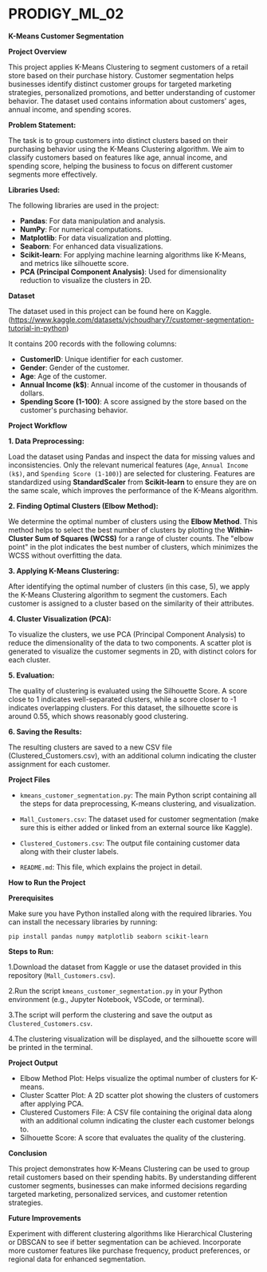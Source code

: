 # PRODIGY_ML_02

**K-Means Customer Segmentation**

**Project Overview**

This project applies K-Means Clustering to segment customers of a retail store based on their purchase history. Customer segmentation helps businesses identify distinct customer groups for targeted marketing strategies, personalized promotions, and better understanding of customer behavior. The dataset used contains information about customers' ages, annual income, and spending scores.

**Problem Statement:**

The task is to group customers into distinct clusters based on their purchasing behavior using the K-Means Clustering algorithm. We aim to classify customers based on features like age, annual income, and spending score, helping the business to focus on different customer segments more effectively.

**Libraries Used:**

The following libraries are used in the project:

- **Pandas**: For data manipulation and analysis.
- **NumPy**: For numerical computations.
- **Matplotlib**: For data visualization and plotting.
- **Seaborn**: For enhanced data visualizations.
- **Scikit-learn**: For applying machine learning algorithms like K-Means, and metrics like silhouette score.
- **PCA (Principal Component Analysis)**: Used for dimensionality reduction to visualize the clusters in 2D.

**Dataset**

The dataset used in this project can be found here on Kaggle.(https://www.kaggle.com/datasets/vjchoudhary7/customer-segmentation-tutorial-in-python) 

It contains 200 records with the following columns:

- **CustomerID**: Unique identifier for each customer.
- **Gender**: Gender of the customer.
- **Age**: Age of the customer.
- **Annual Income (k$)**: Annual income of the customer in thousands of dollars.
- **Spending Score (1-100)**: A score assigned by the store based on the customer's purchasing behavior.

**Project Workflow**

**1. Data Preprocessing:**

Load the dataset using Pandas and inspect the data for missing values and inconsistencies.
Only the relevant numerical features (```Age```, ```Annual Income (k$)```, and ```Spending Score (1-100)```) are selected for clustering.
Features are standardized using **StandardScaler** from **Scikit-learn** to ensure they are on the same scale, which improves the performance of the K-Means algorithm.

**2. Finding Optimal Clusters (Elbow Method):**

We determine the optimal number of clusters using the **Elbow Method**. This method helps to select the best number of clusters by plotting the **Within-Cluster Sum of Squares (WCSS)** for a range of cluster counts.
The "elbow point" in the plot indicates the best number of clusters, which minimizes the WCSS without overfitting the data.

**3. Applying K-Means Clustering:**

After identifying the optimal number of clusters (in this case, 5), we apply the K-Means Clustering algorithm to segment the customers.
Each customer is assigned to a cluster based on the similarity of their attributes.

**4. Cluster Visualization (PCA):**

To visualize the clusters, we use PCA (Principal Component Analysis) to reduce the dimensionality of the data to two components.
A scatter plot is generated to visualize the customer segments in 2D, with distinct colors for each cluster.

**5. Evaluation:**

The quality of clustering is evaluated using the Silhouette Score. A score close to 1 indicates well-separated clusters, while a score closer to -1 indicates overlapping clusters.
For this dataset, the silhouette score is around 0.55, which shows reasonably good clustering.

**6. Saving the Results:**

The resulting clusters are saved to a new CSV file (Clustered_Customers.csv), with an additional column indicating the cluster assignment for each customer.

**Project Files**

- ```kmeans_customer_segmentation.py```: The main Python script containing all the steps for data preprocessing, K-means clustering, and visualization.

- ```Mall_Customers.csv```: The dataset used for customer segmentation (make sure this is either added or linked from an external source like Kaggle).

- ```Clustered_Customers.csv```: The output file containing customer data along with their cluster labels.

- ```README.md```: This file, which explains the project in detail.

**How to Run the Project**

**Prerequisites**

Make sure you have Python installed along with the required libraries. You can install the necessary libraries by running:

```pip install pandas numpy matplotlib seaborn scikit-learn```

**Steps to Run:**

1.Download the dataset from Kaggle or use the dataset provided in this repository (```Mall_Customers.csv```).

2.Run the script ```kmeans_customer_segmentation.py``` in your Python environment (e.g., Jupyter Notebook, VSCode, or terminal).

3.The script will perform the clustering and save the output as ```Clustered_Customers.csv```.

4.The clustering visualization will be displayed, and the silhouette score will be printed in the terminal.

**Project Output**

- Elbow Method Plot: Helps visualize the optimal number of clusters for K-means.
- Cluster Scatter Plot: A 2D scatter plot showing the clusters of customers after applying PCA.
- Clustered Customers File: A CSV file containing the original data along with an additional column indicating the cluster each customer belongs to.
- Silhouette Score: A score that evaluates the quality of the clustering.

**Conclusion**

This project demonstrates how K-Means Clustering can be used to group retail customers based on their spending habits. By understanding different customer segments, businesses can make informed decisions regarding targeted marketing, personalized services, and customer retention strategies.

**Future Improvements**

Experiment with different clustering algorithms like Hierarchical Clustering or DBSCAN to see if better segmentation can be achieved.
Incorporate more customer features like purchase frequency, product preferences, or regional data for enhanced segmentation.
